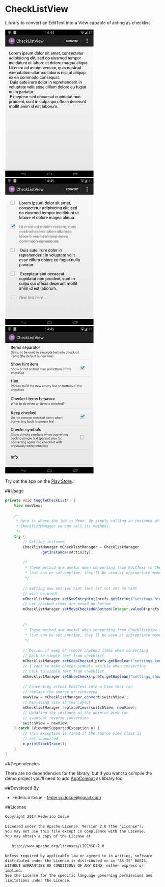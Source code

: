 CheckListView
=============

Library to convert an EditText into a View capable of acting as checklist

![Example Image](./01.png) ![Example Image](./02.png) ![Example Image](./03.png)


Try out the app on the [Play Store](https://play.google.com/store/apps/details?id=it.feio.android.checklistview.demo).


##Usage

```java
private void toggleCheckList() {
	View newView;

	/*
	 * Here is where the job is done. By simply calling an instance of the
	 * ChecklistManager we can call its methods.
	 */
	try {
		// Getting instance
		ChecklistManager mChecklistManager = ChecklistManager
				.getInstance(mActivity);
		
		/* 
		 * These method are useful when converting from EditText to ChecklistView
		 * (but can be set anytime, they'll be used at appropriate moment)
		 */
		
		// Setting new entries hint text (if not set no hint
		// will be used)
		mChecklistManager.setNewEntryHint(prefs.getString("settings_hint", ""));
		// Let checked items are moved on bottom
		mChecklistManager.setMoveCheckedOnBottom(Integer.valueOf(prefs.getString("settings_checked_items_behavior", "0")));

		
		/* 
		 * These method are useful when converting from ChecklistView to EditText 
		 * (but can be set anytime, they'll be used at appropriate moment)
		 */

		// Decide if keep or remove checked items when converting 
		// back to simple text from checklist
		mChecklistManager.setKeepChecked(prefs.getBoolean("settings_keep_checked", true));
		// I want to make checks symbols visible when converting 
		// back to simple text from checklist
		mChecklistManager.setShowChecks(prefs.getBoolean("settings_show_checks", false));
		
		// Converting actual EditText into a View that can
		// replace the source or viceversa
		newView = mChecklistManager.convert(switchView);
		// Replacing view in the layout
		mChecklistManager.replaceViews(switchView, newView);
		// Updating the instance of the pointed view for
		// eventual reverse conversion
		switchView = newView;
	} catch (ViewNotSupportedException e) {
		// This exception is fired if the source view class is
		// not supported
		e.printStackTrace();
	}
}
```

##Dependencies

There are no dependencies for the library, but if you want to compile the demo project you'll need to add [AppCompat](http://developer.android.com/tools/support-library/features.html) as library too


##Developed By

* Federico Iosue - <federico.iosue@gmail.com>



##License

    Copyright 2014 Federico Iosue

    Licensed under the Apache License, Version 2.0 (the "License");
    you may not use this file except in compliance with the License.
    You may obtain a copy of the License at

       http://www.apache.org/licenses/LICENSE-2.0

    Unless required by applicable law or agreed to in writing, software
    distributed under the License is distributed on an "AS IS" BASIS,
    WITHOUT WARRANTIES OR CONDITIONS OF ANY KIND, either express or implied.
    See the License for the specific language governing permissions and
    limitations under the License.
    
    
    
